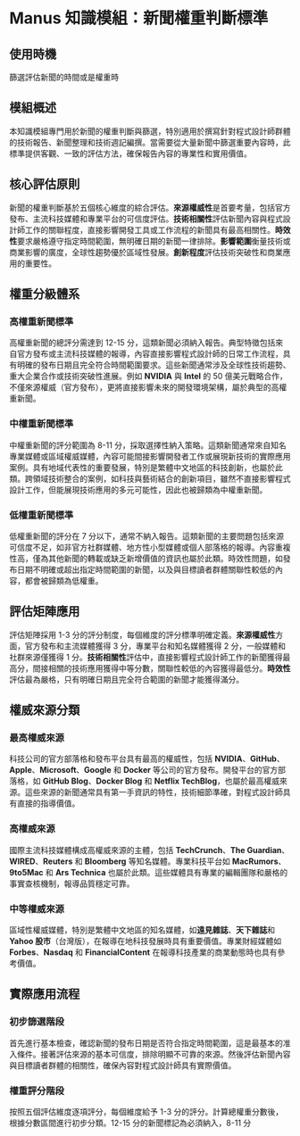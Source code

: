 # Manus 知識模組：新聞權重判斷標準

## 使用時機

篩選評估新聞的時間或是權重時

## 模組概述

本知識模組專門用於新聞的權重判斷與篩選，特別適用於撰寫針對程式設計師群體的技術報告、新聞整理和技術週記編撰。當需要從大量新聞中篩選重要內容時，此標準提供客觀、一致的評估方法，確保報告內容的專業性和實用價值。

## 核心評估原則

新聞的權重判斷基於五個核心維度的綜合評估。**來源權威性**是首要考量，包括官方發布、主流科技媒體和專業平台的可信度評估。**技術相關性**評估新聞內容與程式設計師工作的關聯程度，直接影響開發工具或工作流程的新聞具有最高相關性。**時效性**要求嚴格遵守指定時間範圍，無明確日期的新聞一律排除。**影響範圍**衡量技術或商業影響的廣度，全球性趨勢優於區域性發展。**創新程度**評估技術突破性和商業應用的重要性。

## 權重分級體系

### 高權重新聞標準

高權重新聞的總評分需達到 12-15 分，這類新聞必須納入報告。典型特徵包括來自官方發布或主流科技媒體的報導，內容直接影響程式設計師的日常工作流程，具有明確的發布日期且完全符合時間範圍要求。這些新聞通常涉及全球性技術趨勢、重大企業合作或技術突破性進展。例如 **NVIDIA** 與 **Intel** 的 50 億美元戰略合作，不僅來源權威（官方發布），更將直接影響未來的開發環境架構，屬於典型的高權重新聞。

### 中權重新聞標準

中權重新聞的評分範圍為 8-11 分，採取選擇性納入策略。這類新聞通常來自知名專業媒體或區域權威媒體，內容可能間接影響開發者工作或展現新技術的實際應用案例。具有地域代表性的重要發展，特別是繁體中文地區的科技創新，也屬於此類。跨領域技術整合的案例，如科技與藝術結合的創新項目，雖然不直接影響程式設計工作，但能展現技術應用的多元可能性，因此也被歸類為中權重新聞。

### 低權重新聞標準

低權重新聞的評分在 7 分以下，通常不納入報告。這類新聞的主要問題包括來源可信度不足，如非官方社群媒體、地方性小型媒體或個人部落格的報導。內容重複性高，僅為其他新聞的轉載或缺乏新增價值的資訊也屬於此類。時效性問題，如發布日期不明確或超出指定時間範圍的新聞，以及與目標讀者群體關聯性較低的內容，都會被歸類為低權重。

## 評估矩陣應用

評估矩陣採用 1-3 分的評分制度，每個維度的評分標準明確定義。**來源權威性**方面，官方發布和主流媒體獲得 3 分，專業平台和知名媒體獲得 2 分，一般媒體和社群來源僅獲得 1 分。**技術相關性**評估中，直接影響程式設計師工作的新聞獲得最高分，間接相關的技術應用獲得中等分數，關聯性較低的內容獲得最低分。**時效性**評估最為嚴格，只有明確日期且完全符合範圍的新聞才能獲得滿分。

## 權威來源分類

### 最高權威來源

科技公司的官方部落格和發布平台具有最高的權威性，包括 **NVIDIA**、**GitHub**、**Apple**、**Microsoft**、**Google** 和 **Docker** 等公司的官方發布。開發平台的官方部落格，如 **GitHub Blog**、**Docker Blog** 和 **Netflix TechBlog**，也屬於最高權威來源。這些來源的新聞通常具有第一手資訊的特性，技術細節準確，對程式設計師具有直接的指導價值。

### 高權威來源

國際主流科技媒體構成高權威來源的主體，包括 **TechCrunch**、**The Guardian**、**WIRED**、**Reuters** 和 **Bloomberg** 等知名媒體。專業科技平台如 **MacRumors**、**9to5Mac** 和 **Ars Technica** 也屬於此類。這些媒體具有專業的編輯團隊和嚴格的事實查核機制，報導品質穩定可靠。

### 中等權威來源

區域性權威媒體，特別是繁體中文地區的知名媒體，如**遠見雜誌**、**天下雜誌**和 **Yahoo 股市**（台灣版），在報導在地科技發展時具有重要價值。專業財經媒體如 **Forbes**、**Nasdaq** 和 **FinancialContent** 在報導科技產業的商業動態時也具有參考價值。

## 實際應用流程

### 初步篩選階段

首先進行基本檢查，確認新聞的發布日期是否符合指定時間範圍，這是最基本的准入條件。接著評估來源的基本可信度，排除明顯不可靠的來源。然後評估新聞內容與目標讀者群體的相關性，確保內容對程式設計師具有實際價值。

### 權重評分階段

按照五個評估維度逐項評分，每個維度給予 1-3 分的評分。計算總權重分數後，根據分數區間進行初步分類。12-15 分的新聞標記為必須納入，8-11 分
